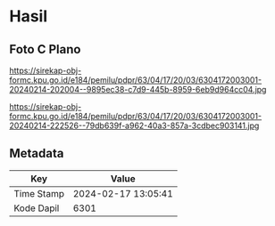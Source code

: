 # Hasil

## Foto C Plano

https://sirekap-obj-formc.kpu.go.id/e184/pemilu/pdpr/63/04/17/20/03/6304172003001-20240214-202004--9895ec38-c7d9-445b-8959-6eb9d964cc04.jpg

https://sirekap-obj-formc.kpu.go.id/e184/pemilu/pdpr/63/04/17/20/03/6304172003001-20240214-222526--79db639f-a962-40a3-857a-3cdbec903141.jpg


## Metadata

| Key        | Value               |
| ---------- | ------------------- |
| Time Stamp | 2024-02-17 13:05:41 |
| Kode Dapil | 6301                |



